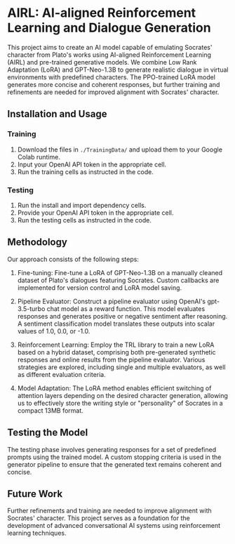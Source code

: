 # AIRL: AI-aligned Reinforcement Learning and Dialogue Generation

This project aims to create an AI model capable of emulating Socrates' character from Plato's works using AI-aligned Reinforcement Learning (AIRL) and pre-trained generative models. We combine Low Rank Adaptation (LoRA) and GPT-Neo-1.3B to generate realistic dialogue in virtual environments with predefined characters. The PPO-trained LoRA model generates more concise and coherent responses, but further training and refinements are needed for improved alignment with Socrates' character.

## Installation and Usage

### Training

1. Download the files in `./TrainingData/` and upload them to your Google Colab runtime.
2. Input your OpenAI API token in the appropriate cell.
3. Run the training cells as instructed in the code.

### Testing

1. Run the install and import dependency cells.
2. Provide your OpenAI API token in the appropriate cell.
3. Run the testing cells as instructed in the code.

## Methodology

Our approach consists of the following steps:

1. Fine-tuning: Fine-tune a LoRA of GPT-Neo-1.3B on a manually cleaned dataset of Plato's dialogues featuring Socrates. Custom callbacks are implemented for version control and LoRA model saving.

2. Pipeline Evaluator: Construct a pipeline evaluator using OpenAI's gpt-3.5-turbo chat model as a reward function. This model evaluates responses and generates positive or negative sentiment after reasoning. A sentiment classification model translates these outputs into scalar values of 1.0, 0.0, or -1.0.

3. Reinforcement Learning: Employ the TRL library to train a new LoRA based on a hybrid dataset, comprising both pre-generated synthetic responses and online results from the pipeline evaluator. Various strategies are explored, including single and multiple evaluators, as well as different evaluation criteria.

4. Model Adaptation: The LoRA method enables efficient switching of attention layers depending on the desired character generation, allowing us to effectively store the writing style or "personality" of Socrates in a compact 13MB format.

## Testing the Model

The testing phase involves generating responses for a set of predefined prompts using the trained model. A custom stopping criteria is used in the generator pipeline to ensure that the generated text remains coherent and concise.

## Future Work

Further refinements and training are needed to improve alignment with Socrates' character. This project serves as a foundation for the development of advanced conversational AI systems using reinforcement learning techniques.
